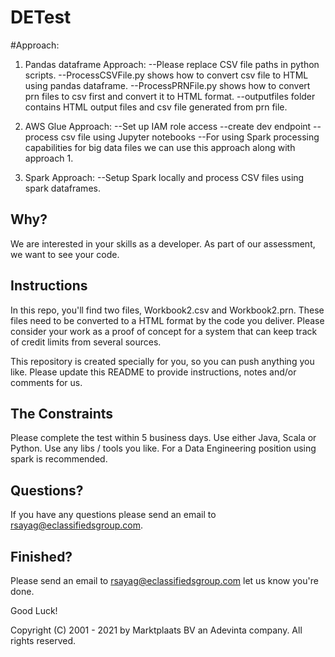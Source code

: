 # DETest

#Approach:

1. Pandas dataframe Approach:
--Please replace CSV file paths in python scripts.
--ProcessCSVFile.py shows how to convert csv file to HTML using pandas dataframe.
--ProcessPRNFile.py shows how to convert prn files to csv first and convert it to HTML format.
--outputfiles folder contains HTML output files and csv file generated from prn file.

2. AWS Glue Approach:
--Set up IAM role access
--create dev endpoint
--process csv file using Jupyter notebooks
--For using Spark processing capabilities for big data files we can use this approach along with approach 1.

3.  Spark Approach:
--Setup Spark locally and process CSV files using spark dataframes.

## Why?

We are interested in your skills as a developer. As part of our assessment, we want to see your code.

## Instructions

In this repo, you'll find two files, Workbook2.csv and Workbook2.prn. These files need to be converted to a HTML format by the code you deliver. Please consider your work as a proof of concept for a system that can keep track of credit limits from several sources.

This repository is created specially for you, so you can push anything you like. Please update this README to provide instructions, notes and/or comments for us.

## The Constraints

Please complete the test within 5 business days. Use either Java, Scala or Python. Use any libs / tools you like. For a Data Engineering position using spark is recommended.

## Questions?

If you have any questions please send an email to rsayag@eclassifiedsgroup.com.

## Finished?

Please send an email to rsayag@eclassifiedsgroup.com let us know you're done.

Good Luck!


Copyright (C) 2001 - 2021 by Marktplaats BV an Adevinta company. All rights reserved.
